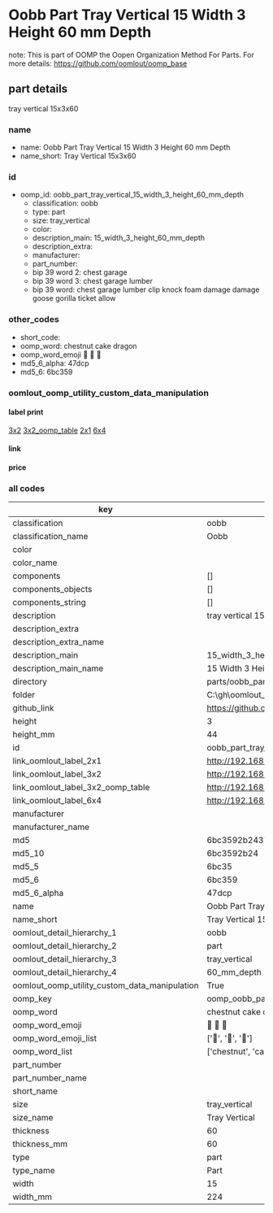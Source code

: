 # Oobb Part Tray Vertical 15 Width 3 Height 60 mm Depth  

note: This is part of OOMP the Oopen Organization Method For Parts. For more details: https://github.com/oomlout/oomp_base

##  part details
  



tray vertical 15x3x60



### name
* name: Oobb Part Tray Vertical 15 Width 3 Height 60 mm Depth
* name_short: Tray Vertical 15x3x60 
### id
* oomp_id: oobb_part_tray_vertical_15_width_3_height_60_mm_depth
  * classification: oobb
  * type: part
  * size: tray_vertical
  * color: 
  * description_main: 15_width_3_height_60_mm_depth
  * description_extra: 
  * manufacturer: 
  * part_number: 
  * bip 39 word 2: chest garage
  * bip 39 word 3: chest garage lumber
  * bip 39 word: chest garage lumber clip knock foam damage damage goose gorilla ticket allow

### other_codes
* short_code: 
* oomp_word: chestnut cake dragon
* oomp_word_emoji :chestnut: :cake: :dragon:
* md5_6_alpha: 47dcp
* md5_6: 6bc359






### oomlout_oomp_utility_custom_data_manipulation
#### label print
[3x2](http://192.168.1.245:1112/?label=oomp%2047dcp)
[3x2_oomp_table](http://192.168.1.108:1112/?label=oomp%2047dcp)
[2x1](http://192.168.1.242:1112/?label=oomp%2047dcp)
[6x4](http://192.168.1.55:1112/?label=oomp%2047dcp)    

#### link

                              

#### price







### all codes 
| key | value |  
| --- | --- |  
| classification | oobb |  
| classification_name | Oobb |  
| color |  |  
| color_name |  |  
| components | [] |  
| components_objects | [] |  
| components_string | [] |  
| description | tray vertical 15x3x60 |  
| description_extra |  |  
| description_extra_name |  |  
| description_main | 15_width_3_height_60_mm_depth |  
| description_main_name | 15 Width 3 Height 60 mm Depth |  
| directory | parts/oobb_part_tray_vertical_15_width_3_height_60_mm_depth |  
| folder | C:\gh\oomlout_oobb_version_4_generated_parts\parts\oobb_part_tray_vertical_15_width_3_height_60_mm_depth |  
| github_link | https://github.com/oomlout/oomlout_oomp_part_src/tree/main/parts/oobb_part_tray_vertical_15_width_3_height_60_mm_depth |  
| height | 3 |  
| height_mm | 44 |  
| id | oobb_part_tray_vertical_15_width_3_height_60_mm_depth |  
| link_oomlout_label_2x1 | http://192.168.1.242:1112/?label=oomp%2047dcp |  
| link_oomlout_label_3x2 | http://192.168.1.245:1112/?label=oomp%2047dcp |  
| link_oomlout_label_3x2_oomp_table | http://192.168.1.108:1112/?label=oomp%2047dcp |  
| link_oomlout_label_6x4 | http://192.168.1.55:1112/?label=oomp%2047dcp |  
| manufacturer |  |  
| manufacturer_name |  |  
| md5 | 6bc3592b243706e1683de2b509d7d93c |  
| md5_10 | 6bc3592b24 |  
| md5_5 | 6bc35 |  
| md5_6 | 6bc359 |  
| md5_6_alpha | 47dcp |  
| name | Oobb Part Tray Vertical 15 Width 3 Height 60 mm Depth |  
| name_short | Tray Vertical 15x3x60  |  
| oomlout_detail_hierarchy_1 | oobb |  
| oomlout_detail_hierarchy_2 | part |  
| oomlout_detail_hierarchy_3 | tray_vertical |  
| oomlout_detail_hierarchy_4 | 60_mm_depth |  
| oomlout_oomp_utility_custom_data_manipulation | True |  
| oomp_key | oomp_oobb_part_tray_vertical_15_width_3_height_60_mm_depth |  
| oomp_word | chestnut cake dragon |  
| oomp_word_emoji | :chestnut: :cake: :dragon: |  
| oomp_word_emoji_list | [':chestnut:', ':cake:', ':dragon:'] |  
| oomp_word_list | ['chestnut', 'cake', 'dragon'] |  
| part_number |  |  
| part_number_name |  |  
| short_name |  |  
| size | tray_vertical |  
| size_name | Tray Vertical |  
| thickness | 60 |  
| thickness_mm | 60 |  
| type | part |  
| type_name | Part |  
| width | 15 |  
| width_mm | 224 |  
